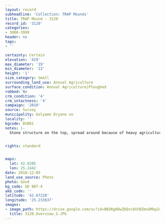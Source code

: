 ```yaml
---
layout: record
subheadline: 'Collection: TRAP Mounds'
title: TRAP Mound - 3120
record_id: '3120'
categories:
- 3000-3999
header: no
tags:
- ''

certainty: Certain
elevation: '429'
max_diameter: '19'
min_diameter: '13'
height: '1'
size_category: Small
surrounding_land_use: Annual Agriculture
surface_condition: Annual Agriculture|Ploughed
robbed: No
crm_condition: '4'
crm_intactness: '4'
campaign: '2010'
source: Survey
municipality: Golyamo Dryano vo
locality: ''
bgcode: DS001
notes: |-
  Stone structure on the top, spread around because of heavy agriculture activities.


rights: standard


maps:
  lat: 42.6285
  lon: 25.2442
date: 2018-12-05
land_use_source: Photo
photo: Good
bg_code: GD 007-4
akb_code: ''
latitude: '42.67228'
longitude: '25.233637'
images:
- image_path: https://drive.google.com/uc?id=0B3Rg88wZDQscbGtBZmxGMkp2c0k
  title: 3120_Overview_S.JPG
---
```


